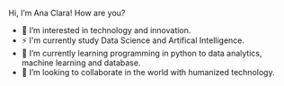 Hi, I’m Ana Clara! How are you?
- 👀 I’m interested in technology and innovation.
- ⚡ I'm currently study Data Science and Artifical Intelligence.
- 🌱 I’m currently learning programming in python to data analytics, machine learning and database.
- 💞️ I’m looking to collaborate in the world with humanized technology.


<!---
anacgr05/anacgr05 is a ✨ special ✨ repository because its `README.md` (this file) appears on your GitHub profile.
You can click the Preview link to take a look at your changes.
--->
